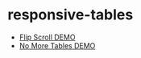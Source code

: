 responsive-tables
=================

* [Flip Scroll DEMO](https://jsfiddle.net/1gfbn6kz/4/)
* [No More Tables DEMO](https://jsfiddle.net/frontenddeveloper/tna4fnmw/5/)
